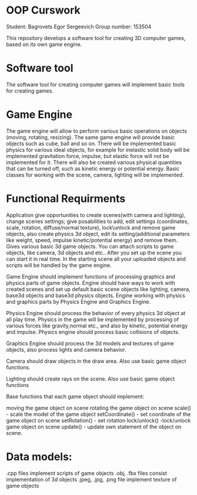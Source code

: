 # OOP Curswork 
Student: Bagrovets Egor Sergeevich 
Group number: 153504 

This repository develops a software tool for creating 3D computer games, based on its own game engine. 

# Software tool
The software tool for creating computer games will implement basic tools for creating games.

# Game Engine
The game engine will allow to perform various basic operations on objects (moving, rotating, resizing). The same game engine will provide basic objects such as cube, ball and so on. There will be implemented basic physics for various ideal objects, for example for inelastic solid body will be implemented gravitation force, impulse, but elastic force will not be implemented for it. There will also be created various physical quantities that can be turned off, such as kinetic energy or potential energy. Basic classes for working with the scene, camera, lighting will be implemented.

# Functional Requirments
Application give opportunities to create scenes(with camera and lighting), change scenes settings; give posabilities to add, edit settings (coordinates, scale, rotation, diffuse/normal texture), lock\unlock and remove game objects, also create physics 3d object, edit its setting(additional parameters like weight, speed, impulse kinetic/potential energy) and remove them. Gives various basic 3d game objects. You can attach scripts to game objects, like camera, 3d objects and etc.. After you set up the scene you can start it in real time. In the starting scene all your uploaded objects and scripts will be handled by the game engine. 

Game Engine should implement functions of processing graphics and physics parts of game objects.  Engine should have ways to work with created scenes and set up default basic scene objects like lighting, camera, base3d objects and base3d physics objects. Engine working with physics and graphics parts by Physics Engine and Graphics Engine.

Physics Engine should process the behavior of every physics 3d object at all play time. Physics in the game will be implemented by processing of various forces like gravity,normal etc., and also by kinetic, potential energy and impulse. Physics engine should process basic collisions of objects.

Graphics Engine should process the 3d models and textures of game objects, also process lights and camera behavior.

Camera should draw objects in the draw area. Also use basic game object functions.

Lighting should create rays on the scene. Also use basic game object functions

Base functions that each game object should implement:


moving the game object on scene
rotating the game object on scene
scale() - scale the model of the game object
setCoordinate() - set coordinate of the game object on scene
setRotation() - set rotation 
lock/unlock() -lock/unlock game object on scene
update() - update own statement of the object on scene.

# Data models:
.cpp files implement scripts of game objects
.obj, .fbx files consist implementation of 3d objects
.jpeg, .jpg, .png file implement texture of game objects
